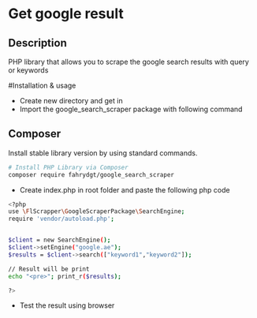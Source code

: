 # Get google result 

## Description
PHP library that allows you to scrape the google search results with query or keywords

#Installation & usage

* Create new directory and get in
* Import the google_search_scraper package with following command

## Composer

Install stable library version by using standard commands.

```bash
# Install PHP Library via Composer
composer require fahrydgt/google_search_scraper
```

* Create index.php in root folder and paste the following php code

```bash
<?php
use \FlScrapper\GoogleScraperPackage\SearchEngine;
require 'vendor/autoload.php';


$client = new SearchEngine();
$client->setEngine("google.ae");
$results = $client->search(["keyword1","keyword2"]);

// Result will be print
echo "<pre>"; print_r($results);

?>
```

* Test the result using browser

